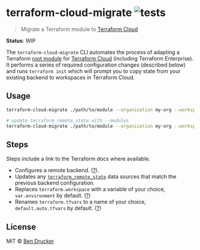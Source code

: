 # terraform-cloud-migrate ![tests](https://github.com/bendrucker/terraform-cloud-migrate/workflows/tests/badge.svg?branch=master)

> Migrate a Terraform module to [Terraform Cloud](https://www.terraform.io/docs/cloud/index.html)

**Status**: WIP

The `terraform-cloud-migrate` CLI automates the process of adapting a Terraform [root module](https://www.terraform.io/docs/glossary.html#root-module) for [Terraform Cloud](https://www.terraform.io/docs/cloud/index.html) (including Terraform Enterprise). It performs a series of required configuration changes (described below) and runs `terraform init` which will prompt you to copy state from your existing backend to workspaces in Terraform Cloud.

## Usage

```sh
terraform-cloud-migrate ./path/to/module --organization my-org --workspace-name my-ws ~/src/tf/my-module

# update terraform_remote_state with --modules
terraform-cloud-migrate ./path/to/module --organization my-org --workspace-name my-ws --modules ~/src/tf/my-module
```

## Steps

Steps include a link to the Terraform docs where available.

* Configures a remote backend. ([?](https://www.terraform.io/docs/cloud/migrate/index.html#step-5-edit-the-backend-configuration)).
* Updates any [`terraform_remote_state`](https://www.terraform.io/docs/providers/terraform/d/remote_state.html) data sources that match the previous backend configuration.
* Replaces `terraform.workspace` with a variable of your choice, `var.environment` by default. ([?](https://www.terraform.io/docs/state/workspaces.html#current-workspace-interpolation))
* Renames `terraform.tfvars` to a name of your choice, `default.auto.tfvars` by default. ([?](https://www.terraform.io/docs/cloud/workspaces/variables.html#terraform-variables))

## License

MIT © [Ben Drucker](http://bendrucker.me)
